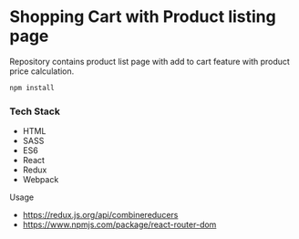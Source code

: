 # Shopping Cart with Product listing page
Repository contains product list page with add to cart feature with product price calculation.

```bash
npm install
```

### Tech Stack
 - HTML 
 - SASS
 - ES6
 - React
 - Redux
 - Webpack

 Usage 
  - https://redux.js.org/api/combinereducers
  - https://www.npmjs.com/package/react-router-dom

